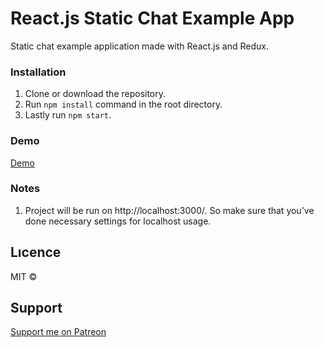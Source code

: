 # React.js Static Chat Example App

Static chat example application made with React.js and Redux.

### Installation

1. Clone or download the repository.
2. Run `npm install` command in the root directory.
3. Lastly run `npm start`.

### Demo

[Demo](https://drive.google.com/uc?export=view&id=1WxDpVfnrNqTkBlhSG2yal9VTAqcy_GEE)

### Notes

1. Project will be run on http://localhost:3000/. So make sure that you've done necessary settings for localhost usage.

## Lıcence

MIT ©

## Support

[Support me on Patreon](https://www.patreon.com/bedirhankaradogan)
